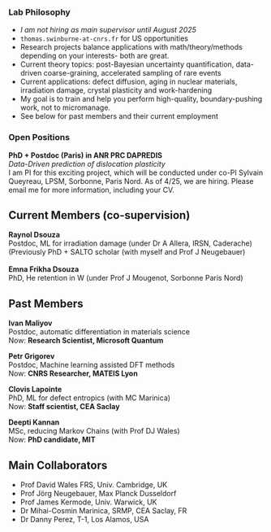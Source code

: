 ### Lab Philosophy
- <em>I am not hiring as main supervisor until August 2025</em><br>
- <code>thomas.swinburne-at-cnrs.fr</code> for US opportunities
- Research projects balance applications with math/theory/methods depending on your interests- both are great.
- Current theory topics: post-Bayesian uncertainty quantification, data-driven coarse-graining, accelerated sampling of rare events
- Current applications: defect diffusion, aging in nuclear materials, irradiation damage, crystal plasticity and work-hardening
- My goal is to train and help you perform high-quality, boundary-pushing work, not to micromanage. 
- See below for past members and their current employment

### Open Positions
<strong>PhD + Postdoc (Paris) in ANR PRC DAPREDIS</strong><br>
<em>Data-Driven prediction of dislocation plasticity</em><br>
I am PI for this exciting project, which will be conducted under co-PI Sylvain Queyreau, LPSM, Sorbonne, Paris Nord. As of 4/25, we are hiring. Please email me for more information, including your CV.

## Current Members (co-supervision)
<strong>Raynol Dsouza</strong><br>
Postdoc, ML for irradiation damage (under Dr A Allera, IRSN, Caderache)<br>
(Previously PhD + SALTO scholar (with myself and Prof J Neugebauer)
<br>
<br>
<strong>Emna Frikha Dsouza</strong><br>
PhD, He retention in W (under Prof J Mougenot, Sorbonne Paris Nord)
<br>
## Past Members
<strong>Ivan Maliyov</strong><br>
Postdoc, automatic differentiation in materials science<br>
Now: <strong>Research Scientist, Microsoft Quantum</strong>

<strong>Petr Grigorev</strong><br>
Postdoc, Machine learning assisted DFT methods<br>
Now: <strong>CNRS Researcher, MATEIS Lyon</strong>

<strong>Clovis Lapointe</strong> <br>
PhD, ML for defect entropics (with MC Marinica)<br>
Now: <strong>Staff scientist, CEA Saclay</strong>

<strong>Deepti Kannan</strong><br> 
MSc, reducing Markov Chains (with Prof DJ Wales)<br>
Now: <strong>PhD candidate, MIT</strong>

## Main Collaborators
- Prof David Wales FRS, Univ. Cambridge, UK
- Prof Jörg Neugebauer, Max Planck Dusseldorf
- Prof James Kermode, Univ. Warwick, UK
- Dr Mihai-Cosmin Marinica, SRMP, CEA Saclay, FR
- Dr Danny Perez, T-1, Los Alamos, USA